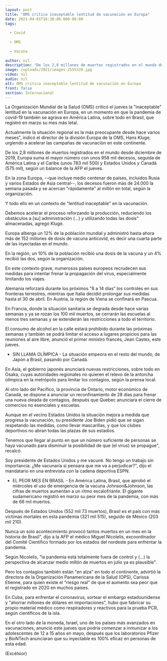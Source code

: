```yaml
---
layout: post
title: "OMS critica inaceptable lentitud de vacunación en Europa"
date: 2021-04-01T16:38:00.000-06:00
tags:
  
  - Covid
  
  - OMS
  
  - Vacuna
  
author: nil
description: "De los 2,8 millones de muertos registrados en el mundo desde diciembre de 2019, Europa suma el mayor número con unos 958 mil decesos"
image: /uploads/2021/images-2555320.jpg
video: nil
audio: nil
alt: OMS critica inaceptable lentitud de vacunación en Europa
front: false
section: Internacional
---
```


La Organización Mundial de la Salud (OMS) criticó el jueves la "inaceptable" lentitud en la vacunación en Europa, en un momento en que la pandemia de covid-19 también se agrava en América Latina, sobre todo en Brasil, que registró en marzo su mes más letal.

Actualmente la situación regional es la más preocupante desde hace varios meses", indicó el director de la división Europa de la OMS, Hans Kluge, urgiendo a acelerar las campañas de vacunación en este continente.

De los 2,8 millones de muertos registrados en el mundo desde diciembre de 2019, Europa suma el mayor número con unos 958 mil decesos, seguida de América Latina y el Caribe (unos 783 mil 500) y Estados Unidos y Canadá (575 mil), según un balance de la AFP el jueves.

En la zona Europa, --que incluye medio centenar de países, incluidos Rusia y varios Estados de Asia central--, los decesos fueron más de 24.000 la semana pasada y se acercan "rápidamente" al millón en total, según la organización.

Y todo ello en un contexto de "lentitud inaceptable" en la vacunación.

Debemos acelerar el proceso reforzando la producción, reduciendo los obstáculos a [su] administración (...) y utilizando todas las dosis" almacenadas, agregó Kluge.

Europa alberga un 12% de la población mundial y administró hasta ahora más de 152 millones de dosis de vacuna anticovid, es decir una cuarta parte de las inyectadas en el mundo.

En la región, un 10% de la población recibió una dosis de la vacuna y un 4% recibió las dos, según la organización.

En este contexto grave, numerosos países europeos recrudecen sus medidas para intentar frenar la propagación del virus, especialmente limitando los viajes.

Alemania reforzará durante los próximos "8 a 14 días" los controles en sus fronteras terrestres, mientras que Italia decidió prolongar sus medidas hasta el 30 de abril. En Austria, la región de Viena se confinará en Pascua.

En Francia, donde la situación sanitaria se degrada desde hace varias semanas y ya se rozan los 100 mil muertos, se cerrarán las escuelas al menos tres semanas y se extenderán las restricciones a todo el territorio.

El consumo de alcohol en la calle estará prohibido durante las próximas semanas y también se podrá limitar el acceso a lugares propicios para las reuniones al aire libre, anunció el primer ministro francés, Jean Castex, este jueves.

- SIN LLAMA OLÍMPICA -
La situación empeora en el resto del mundo, de Japón a Brasil, pasando por Canadá.

En Asia, el gobierno japonés anunciará nuevas restricciones, sobre todo en Osaka, cuyas autoridades regionales no quieren el relevo de la antorcha olímpica en la metrópolis para limitar los contagios, según la prensa local.

Al otro lado del Pacífico, la provincia de Ontario, motor económico de Canadá, se dispone a anunciar un reconfinamiento de 28 días para frenar una nueva oleada de contagios, después que Quebec anunciara el cierre de comercios no esenciales y escuelas.

Aunque en el vecino Estados Unidos la situación mejora a medida que progresa la vacunación, su presidente Joe Biden pidió que se sigan respetando las medidas, como llevar mascarillas, y que los clubes deportivos no abran todas las plazas de sus estadios.

Tenemos que llegar al punto en que un número suficiente de personas se haya vacunado para disminuir la posibilidad de que (el virus) se propague", recalcó.

 
Soy presidente de Estados Unidos y me vacuné. No tengo un trabajo sin importancia. ¿Me vacunaría si pensara que me va a perjudicar?", dijo el mandatario en una entrevista con la cadena deportiva ESPN.

- EL PEOR MES EN BRASIL -
En América Latina, Brasil, que aprobó el miércoles el uso de emergencia de la vacuna Johnson&Johnson, las cifras de muertos aumentan a un ritmo escalofriante. El gigante sudamericano registró en marzo su peor mes de la pandemia, con más de 66 mil muertos.

Después de Estados Unidos (552 mil 73 muertos), Brasil es el país con más víctimas mortales en esta pandemia (321 mil 515), seguido de México (203 mil 210).

Nunca un solo acontecimiento provocó tantos muertos en un mes en la historia de Brasil", dijo a la AFP el médico Miguel Nicolelis, excoordinador del Comité Científico formado por los estados del nordeste para enfrentar la pandemia.

Según Nicolelis, "la pandemia está totalmente fuera de control y (...) la perspectiva de alcanzar medio millón de muertos en julio ya es plausible".

Pero los contagios también están "en alza" en todo el continente, advirtió la directora de la Organización Panamericana de la Salud (OPS), Carissa Etienne, para quien existe el "riesgo real" de que el aumento sea peor que el registrado en 2020 en muchos países.

En Cuba, para enfrentar el coronavirus, sortear el embargo estadounidense y "ahorrar millones de dólares en importaciones", hubo que fabricar su propio material médico como respiradores y reactivos para la prueba PCR, según científicos de la isla.

En el otro lado de la moneda, Israel, uno de los países más avanzados en vacunaciones, anunció este jueves que podría comenzar a inmunizar a los adolescentes de 12 a 15 años en mayo, después que los laboratorios Pfizer y BioNTech anunciaran que su inyectable es 100% eficaz en personas de esta edad.

(Excélsior)